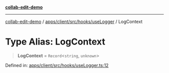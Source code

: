 [**collab-edit-demo**](../../../../../../README.md)

***

[collab-edit-demo](../../../../../../README.md) / [apps/client/src/hooks/useLogger](../README.md) / LogContext

# Type Alias: LogContext

> **LogContext** = `Record`\<`string`, `unknown`\>

Defined in: [apps/client/src/hooks/useLogger.ts:12](https://github.com/austyle-io/pub-sub-demo/blob/facd25f09850fc4e78e94ce267c52e173d869933/apps/client/src/hooks/useLogger.ts#L12)
